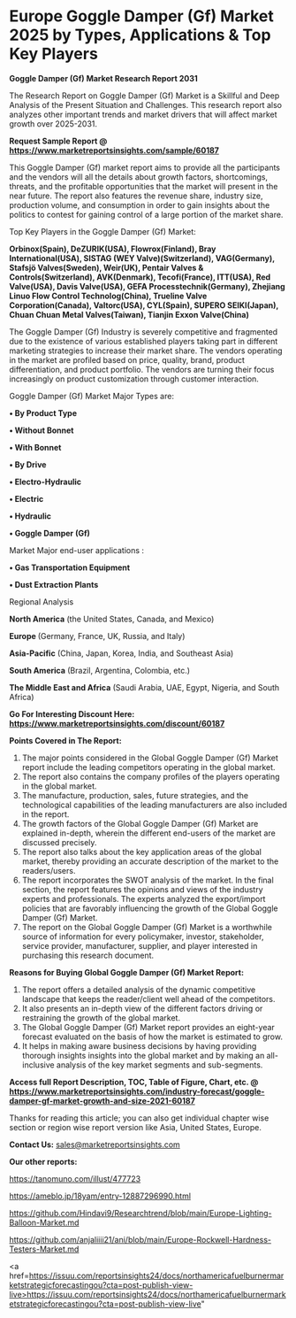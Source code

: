 # Europe Goggle Damper (Gf) Market 2025 by Types, Applications & Top Key Players

<strong>Goggle Damper (Gf) Market Research Report 2031</strong>

The Research Report on Goggle Damper (Gf) Market is a Skillful and Deep Analysis of the Present Situation and Challenges. This research report also analyzes other important trends and market drivers that will affect market growth over 2025-2031.

<strong>Request Sample Report @ <a href=https://www.marketreportsinsights.com/sample/60187>https://www.marketreportsinsights.com/sample/60187</a></strong>

This Goggle Damper (Gf) market report aims to provide all the participants and the vendors will all the details about growth factors, shortcomings, threats, and the profitable opportunities that the market will present in the near future. The report also features the revenue share, industry size, production volume, and consumption in order to gain insights about the politics to contest for gaining control of a large portion of the market share.

Top Key Players in the Goggle Damper (Gf) Market:

<strong>Orbinox(Spain), DeZURIK(USA), Flowrox(Finland), Bray International(USA), SISTAG (WEY Valve)(Switzerland), VAG(Germany), Stafsjö Valves(Sweden), Weir(UK), Pentair Valves & Controls(Switzerland), AVK(Denmark), Tecofi(France), ITT(USA), Red Valve(USA), Davis Valve(USA), GEFA Processtechnik(Germany), Zhejiang Linuo Flow Control Technolog(China), Trueline Valve Corporation(Canada), Valtorc(USA), CYL(Spain), SUPERO SEIKI(Japan), Chuan Chuan Metal Valves(Taiwan), Tianjin Exxon Valve(China)</strong>

The Goggle Damper (Gf) Industry is severely competitive and fragmented due to the existence of various established players taking part in different marketing strategies to increase their market share. The vendors operating in the market are profiled based on price, quality, brand, product differentiation, and product portfolio. The vendors are turning their focus increasingly on product customization through customer interaction.

Goggle Damper (Gf) Market Major Types are:

<strong>• By Product Type

• Without Bonnet

• With Bonnet

• By Drive

• Electro-Hydraulic

• Electric

• Hydraulic

• Goggle Damper (Gf)</strong>

Market Major end-user applications :

<strong>• Gas Transportation Equipment

• Dust Extraction Plants</strong>

Regional Analysis

</u><strong><b>North America</b></strong> (the United States, Canada, and Mexico)

<strong><b>Europe </b></strong>(Germany, France, UK, Russia, and Italy)

<strong><b>Asia-Pacific</b></strong> (China, Japan, Korea, India, and Southeast Asia)

<strong><b>South America</b></strong> (Brazil, Argentina, Colombia, etc.)

<strong><b>The Middle East and Africa</b></strong> (Saudi Arabia, UAE, Egypt, Nigeria, and South Africa)

<strong>Go For Interesting Discount Here: <a href=https://www.marketreportsinsights.com/discount/60187>https://www.marketreportsinsights.com/discount/60187</a></strong>

<strong>Points Covered in The Report:</strong>
<ol>
  <li>The major points considered in the Global Goggle Damper (Gf) Market report include the leading competitors operating in the global market.</li>
  <li>The report also contains the company profiles of the players operating in the global market.</li>
  <li>The manufacture, production, sales, future strategies, and the technological capabilities of the leading manufacturers are also included in the report.</li>
  <li>The growth factors of the Global Goggle Damper (Gf) Market are explained in-depth, wherein the different end-users of the market are discussed precisely.</li>
  <li>The report also talks about the key application areas of the global market, thereby providing an accurate description of the market to the readers/users.</li>
  <li>The report incorporates the SWOT analysis of the market. In the final section, the report features the opinions and views of the industry experts and professionals. The experts analyzed the export/import policies that are favorably influencing the growth of the Global Goggle Damper (Gf) Market.</li>
  <li>The report on the Global Goggle Damper (Gf) Market is a worthwhile source of information for every policymaker, investor, stakeholder, service provider, manufacturer, supplier, and player interested in purchasing this research document.</li>
</ol>
<strong>Reasons for Buying Global Goggle Damper (Gf) Market Report:</strong>

<ol>
  <li>The report offers a detailed analysis of the dynamic competitive landscape that keeps the reader/client well ahead of the competitors.</li>
  <li>It also presents an in-depth view of the different factors driving or restraining the growth of the global market.</li>
  <li>The Global Goggle Damper (Gf) Market report provides an eight-year forecast evaluated on the basis of how the market is estimated to grow.</li>
  <li>It helps in making aware business decisions by having providing thorough insights insights into the global market and by making an all-inclusive analysis of the key market segments and sub-segments.</li>
</ol>
<strong>Access full Report Description, TOC, Table of Figure, Chart, etc. @ <a href=https://www.marketreportsinsights.com/industry-forecast/goggle-damper-gf-market-growth-and-size-2021-60187>https://www.marketreportsinsights.com/industry-forecast/goggle-damper-gf-market-growth-and-size-2021-60187</a></strong>


Thanks for reading this article; you can also get individual chapter wise section or region wise report version like Asia, United States, Europe.

<strong>Contact Us:</strong>
sales@marketreportsinsights.com

<strong>Our other reports:</strong>

<a href=https://tanomuno.com/illust/477723>https://tanomuno.com/illust/477723</a>

<a href=https://ameblo.jp/18yam/entry-12887296990.html>https://ameblo.jp/18yam/entry-12887296990.html</a>

<a href=https://github.com/Hindavi9/Researchtrend/blob/main/Europe-Lighting-Balloon-Market.md>https://github.com/Hindavi9/Researchtrend/blob/main/Europe-Lighting-Balloon-Market.md</a>

<a href=https://github.com/anjaliiii21/ani/blob/main/Europe-Rockwell-Hardness-Testers-Market.md>https://github.com/anjaliiii21/ani/blob/main/Europe-Rockwell-Hardness-Testers-Market.md</a>

<a href=https://issuu.com/reportsinsights24/docs/northamericafuelburnermarketstrategicforecastingou?cta=post-publish-view-live>https://issuu.com/reportsinsights24/docs/northamericafuelburnermarketstrategicforecastingou?cta=post-publish-view-live</a>"
